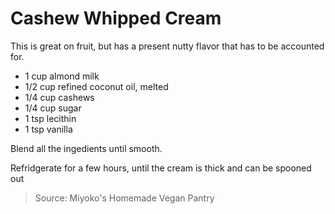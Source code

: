 Cashew Whipped Cream
====================
This is great on fruit, but has a present nutty flavor that has to be accounted for.

- 1 cup almond milk
- 1/2 cup refined coconut oil, melted
- 1/4 cup cashews
- 1/4 cup sugar
- 1 tsp lecithin
- 1 tsp vanilla

Blend all the ingedients until smooth.

Refridgerate for a few hours, until the cream is thick and can be spooned out

> Source: Miyoko's Homemade Vegan Pantry
